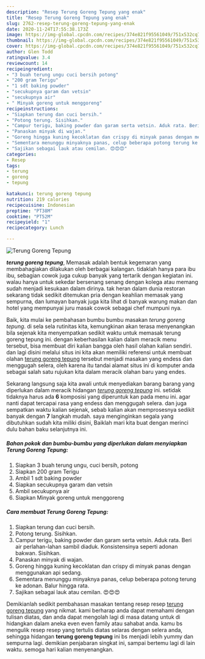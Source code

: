 ```yaml
---
description: "Resep Terung Goreng Tepung yang enak"
title: "Resep Terung Goreng Tepung yang enak"
slug: 2762-resep-terung-goreng-tepung-yang-enak
date: 2020-11-24T17:55:38.173Z
image: https://img-global.cpcdn.com/recipes/374e821f95561049/751x532cq70/terung-goreng-tepung-foto-resep-utama.jpg
thumbnail: https://img-global.cpcdn.com/recipes/374e821f95561049/751x532cq70/terung-goreng-tepung-foto-resep-utama.jpg
cover: https://img-global.cpcdn.com/recipes/374e821f95561049/751x532cq70/terung-goreng-tepung-foto-resep-utama.jpg
author: Glen Todd
ratingvalue: 3.4
reviewcount: 14
recipeingredient:
- "3 buah terung ungu cuci bersih potong"
- "200 gram Terigu"
- "1 sdt baking powder"
- "secukupnya garam dan vetsin"
- "secukupnya air"
- " Minyak goreng untuk menggoreng"
recipeinstructions:
- "Siapkan terung dan cuci bersih."
- "Potong terung. Sisihkan."
- "Campur terigu, baking powder dan garam serta vetsin. Aduk rata. Beri air perlahan-lahan sambil diaduk. Konsistensinya seperti adonan bakwan. Sisihkan."
- "Panaskan minyak di wajan."
- "Goreng hingga kuning kecoklatan dan crispy di minyak panas dengan menggunakan api sedang."
- "Sementara menunggu minyaknya panas, celup beberapa potong terung ke adonan. Balur hingga rata."
- "Sajikan sebagai lauk atau cemilan. 😍😍😍"
categories:
- Resep
tags:
- terung
- goreng
- tepung

katakunci: terung goreng tepung 
nutrition: 219 calories
recipecuisine: Indonesian
preptime: "PT38M"
cooktime: "PT52M"
recipeyield: "1"
recipecategory: Lunch

---
```



![Terung Goreng Tepung](https://img-global.cpcdn.com/recipes/374e821f95561049/751x532cq70/terung-goreng-tepung-foto-resep-utama.jpg)

<b><i>terung goreng tepung</i></b>, Memasak adalah bentuk kegemaran yang membahagiakan dilakukan oleh berbagai kalangan. tidaklah hanya para ibu ibu, sebagian cowok juga cukup banyak yang tertarik dengan kegiatan ini. walau hanya untuk sekedar bersenang senang dengan kolega atau memang sudah menjadi kesukaan dalam dirinya. tak heran dalam dunia restoran sekarang tidak sedikit ditemukan pria dengan keahlian memasak yang sempurna, dan lumayan banyak juga kita lihat di banyak warung makan dan hotel yang mempunyai juru masak cowok sebagai chef mumpuni nya.

Baik, kita mulai ke pembahasan bumbu bumbu masakan <i>terung goreng tepung</i>. di sela sela rutinitas kita, kemungkinan akan terasa menyenangkan bila sejenak kita menyempatkan sedikit waktu untuk memasak terung goreng tepung ini. dengan keberhasilan kalian dalam meracik menu tersebut, bisa membuat diri kalian bangga oleh hasil olahan kalian sendiri. dan lagi disini melalui situs ini kita akan memiliki referensi untuk membuat olahan <u>terung goreng tepung</u> tersebut menjadi masakan yang endess dan menggugah selera, oleh karena itu tandai alamat situs ini di komputer anda sebagai salah satu rujukan kita dalam meracik olahan baru yang endes.




Sekarang langsung saja kita awali untuk menyediakan barang barang yang diperlukan dalam meracik hidangan <u><i>terung goreng tepung</i></u> ini. setidak tidaknya harus ada <b>6</b> komposisi yang diperuntuk kan pada menu ini. agar nanti dapat tercapai rasa yang endess dan menggugah selera. dan juga sempatkan waktu kalian sejenak, sebab kalian akan memprosesnya sedikit banyak dengan <b>7</b> langkah mudah. saya menginginkan segala yang dibutuhkan sudah kita miliki disini, Baiklah mari kita buat dengan merinci dulu bahan baku selanjutnya ini.

<!--inarticleads1-->

##### Bahan pokok dan bumbu-bumbu yang diperlukan dalam menyiapkan Terung Goreng Tepung:

1. Siapkan 3 buah terung ungu, cuci bersih, potong
1. Siapkan 200 gram Terigu
1. Ambil 1 sdt baking powder
1. Siapkan secukupnya garam dan vetsin
1. Ambil secukupnya air
1. Siapkan  Minyak goreng untuk menggoreng




<!--inarticleads2-->

##### Cara membuat Terung Goreng Tepung:

1. Siapkan terung dan cuci bersih.
1. Potong terung. Sisihkan.
1. Campur terigu, baking powder dan garam serta vetsin. Aduk rata. Beri air perlahan-lahan sambil diaduk. Konsistensinya seperti adonan bakwan. Sisihkan.
1. Panaskan minyak di wajan.
1. Goreng hingga kuning kecoklatan dan crispy di minyak panas dengan menggunakan api sedang.
1. Sementara menunggu minyaknya panas, celup beberapa potong terung ke adonan. Balur hingga rata.
1. Sajikan sebagai lauk atau cemilan. 😍😍😍




Demikianlah sedikit pembahasan masakan tentang resep resep <u>terung goreng tepung</u> yang nikmat. kami berharap anda dapat memahami dengan tulisan diatas, dan anda dapat mengolah lagi di masa datang untuk di hidangkan dalam aneka even even family atau sahabat anda. kamu bs mengulik resep resep yang tertulis diatas selaras dengan selera anda, sehingga hidangan <b>terung goreng tepung</b> ini bs menjadi lebih yummy dan sempurna lagi. demikian penjabaran singkat ini, sampai bertemu lagi di lain waktu. semoga hari kalian menyenangkan.
